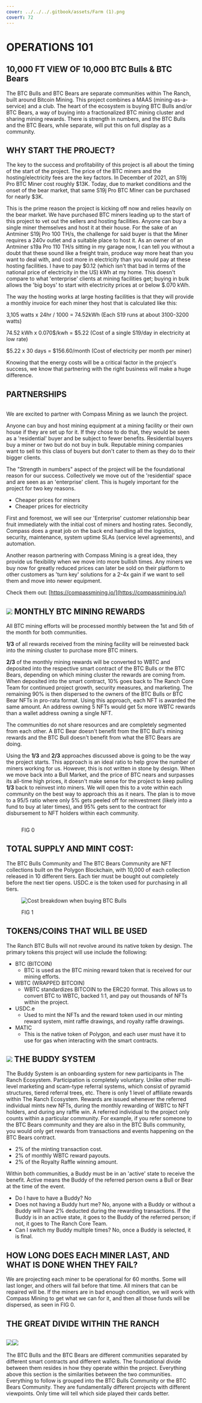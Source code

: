 ```yaml
---
cover: ../../../.gitbook/assets/Farm (1).png
coverY: 72
---
```


# OPERATIONS 101

## 10,000 FT VIEW OF 10,000 BTC Bulls & BTC Bears

The BTC Bulls and BTC Bears are separate communities within The Ranch, built around Bitcoin Mining. This project combines a MAAS (mining-as-a-service) and a club. The heart of the ecosystem is buying BTC Bulls and/or BTC Bears, a way of buying into a fractionalized BTC mining cluster and sharing mining rewards.  There is strength in numbers, and the BTC Bulls and the BTC Bears, while separate, will put this on full display as a community.&#x20;

## WHY START THE PROJECT?

The key to the success and profitability of this project is all about the timing of the start of the project. The price of the BTC miners and the hosting/electricity fees are the key factors. In December of 2021, an S19j Pro BTC Miner cost roughly $13K. Today, due to market conditions and the onset of the bear market, that same S19j Pro BTC MIner can be purchased for nearly $3K.&#x20;

This is the prime reason the project is kicking off now and relies heavily on the bear market. We have purchased BTC miners leading up to the start of this project to vet out the sellers and hosting facilities. Anyone can buy a single miner themselves and host it at their house. For the sake of an Antminer S19j Pro 100 TH/s, the challenge for said buyer is that the Miner requires a 240v outlet and a suitable place to host it. As an owner of an Antminer s19a Pro 110 TH/s sitting in my garage now, I can tell you without a doubt that these sound like a freight train, produce way more heat than you want to deal with, and cost more in electricity than you would pay at these hosting facilities. I have to pay $0.12 (which isn't that bad in terms of the national price of electricity in the US) kWh at my home. This doesn't compare to what 'enterprise' clients at mining facilities get; buying in bulk allows the 'big boys' to start with electricity prices at or below $.070 kWh. &#x20;

The way the hosting works at large hosting facilities is that they will provide a monthly invoice for each miner they host that is calculated like this:&#x20;



3,105 watts x 24hr / 1000 = 74.52kWh                (Each S19 runs at about 3100-3200 watts)

74.52 kWh x 0.070$/kwh = $5.22                        (Cost of a single S19/day in electricity at low rate)

$5.22 x 30 days = $156.60/month                      (Cost of electricity per month per miner)



Knowing that the energy costs will be a critical factor in the project's success, we know that partnering with the right business will make a huge difference.&#x20;

## PARTNERSHIPS

<figure><img src="../../../.gitbook/assets/image (3) (4) (1).png" alt=""><figcaption></figcaption></figure>

We are excited to partner with Compass Mining as we launch the project.&#x20;

Anyone can buy and host mining equipment at a mining facility or their own house if they are set up for it. If they chose to do that, they would be seen as a 'residential' buyer and be subject to fewer benefits. Residential buyers buy a miner or two but do not buy in bulk. Reputable mining companies want to sell to this class of buyers but don't cater to them as they do to their bigger clients.&#x20;

The "Strength in numbers" aspect of the project will be the foundational reason for our success. Collectively we move out of the 'residential' space and are seen as an 'enterprise' client. This is hugely important for the project for two key reasons.&#x20;

* Cheaper prices for miners&#x20;
* Cheaper prices for electricity&#x20;

First and foremost, we will see our 'Enterprise' customer relationship bear fruit immediately with the initial cost of miners and hosting rates. Secondly, Compass does a great job on the back end handling all the logistics, security, maintenance, system uptime SLAs (service level agreements), and automation.&#x20;

Another reason partnering with Compass Mining is a great idea, they provide us flexibility when we move into more bullish times. Any miners we buy now for greatly reduced prices can later be sold on their platform to other customers as 'turn key' solutions for a 2-4x gain if we want to sell them and move into newer equipment.&#x20;

Check them out: [https://compassmining.io/](https://compassmining.io/)



## ![](<../../../.gitbook/assets/Compounding Illustration.svg>) MONTHLY BTC MINING REWARDS

All BTC mining efforts will be processed monthly between the 1st and 5th of the month for both communities.&#x20;

**1/3** of all rewards received from the mining facility will be reinvested back into the mining cluster to purchase more BTC miners.&#x20;

**2/3** of the monthly mining rewards will be converted to WBTC and deposited into the respective smart contract of the BTC Bulls or the BTC Bears, depending on which mining cluster the rewards are coming from. When deposited into the smart contract, 10% goes back to The Ranch Core Team for continued project growth, security measures, and marketing. The remaining 90% is then dispersed to the owners of the BTC Bulls or BTC Bear NFTs in pro-rata format. Using this approach, each NFT is awarded the same amount. An address owning 5 NFTs would get 5x more WBTC rewards than a wallet address owning a single NFT.

The communities do not share resources and are completely segmented from each other. A BTC Bear doesn't benefit from the BTC Bull's mining rewards and the BTC Bull doesn't benefit from what the BTC Bears are doing.&#x20;



Using the **1/3** and **2/3** approaches discussed above is going to be the way the project starts. This approach is an ideal ratio to help grow the number of miners working for us. However, this is not written in stone by design. When we move back into a Bull Market, and the price of BTC nears and surpasses its all-time high prices, it doesn't make sense for the project to keep pulling **1/3** back to reinvest into miners. We will open this to a vote within each community on the best way to approach this as it nears. The plan is to move to a 95/5 ratio where only 5% gets peeled off for reinvestment (likely into a fund to buy at later times), and 95% gets sent to the contract for disbursement to NFT holders within each community.&#x20;

<figure><img src="../../../.gitbook/assets/image (19) (1).png" alt=""><figcaption><p>FIG 0</p></figcaption></figure>

## TOTAL SUPPLY AND MINT COST:

The BTC Bulls Community and The BTC Bears Community are NFT collections built on the Polygon Blockchain, with 10,000 of each collection released in 10 different tiers. Each tier must be bought out completely before the next tier opens. USDC.e is the token used for purchasing in all tiers.&#x20;

<figure><img src="../../../.gitbook/assets/image (1) (3) (1) (1).png" alt="Cost breakdown when buying BTC Bulls"><figcaption><p>FIG 1</p></figcaption></figure>

## TOKENS/COINS THAT WILL BE USED&#x20;

The Ranch BTC Bulls will not revolve around its native token by design. The primary tokens this project will use include the following:

* BTC (BITCOIN)
  * BTC is used as the BTC mining reward token that is received for our mining efforts.&#x20;
* WBTC (WRAPPED BITCOIN)
  * WBTC standardizes BITCOIN to the ERC20 format. This allows us to convert BTC to WBTC,  backed 1:1, and pay out thousands of NFTs within the project.&#x20;
* USDC.e&#x20;
  * Used to mint the NFTs and the reward token used in our minting reward system, mint raffle drawings, and royalty raffle drawings.&#x20;
* MATIC &#x20;
  * This is the native token of Polygon, and each user must have it to use for gas when interacting with the smart contracts.&#x20;

## ![](<../../../.gitbook/assets/Buddy System.svg>) **THE BUDDY SYSTEM**

The Buddy System is an onboarding system for new participants in The Ranch Ecosystem. Participation is completely voluntary. Unlike other multi-level marketing and scam-type referral systems, which consist of pyramid structures, tiered referral trees, etc. There is only 1 level of affiliate rewards within The Ranch Ecosystem. Rewards are issued whenever the referred individual mints new NFTs, during the monthly rewarding of WBTC to NFT holders, and during any raffle win. A referred individual to the project only counts within a particular community. For example, if you refer someone to the BTC Bears community and they are also in the BTC Bulls community, you would only get rewards from transactions and events happening on the BTC Bears contract.

* 2% of the minting transaction cost.
* 2% of monthly WBTC reward payouts.
* 2% of the Royalty Raffle winning amount.&#x20;



Within both communities, a Buddy must be in an 'active' state to receive the benefit. Active means the Buddy of the referred person owns a Bull or Bear at the time of the event.&#x20;

* Do I have to have a Buddy? No
* Does not having a Buddy hurt me? No, anyone with a Buddy or without a Buddy will have 2% deducted during the rewarding transactions. If the Buddy is in an active state, it goes to the Buddy of the referred person; if not, it goes to The Ranch Core Team.
* Can I switch my Buddy multiple times? No, once a Buddy is selected, it is final. &#x20;

## HOW LONG DOES EACH MINER LAST, AND WHAT IS DONE WHEN THEY FAIL?

We are projecting each miner to be operational for 60 months. Some will last longer, and others will fail before that time. All miners that can be repaired will be. If the miners are in bad enough condition, we will work with Compass Mining to get what we can for it, and then all those funds will be dispersed, as seen in FIG 0.&#x20;



## THE GREAT DIVIDE WITHIN THE RANCH

## ![](../../../.gitbook/assets/82.png)![](<../../../.gitbook/assets/invisible2-modified (4).png>)



The BTC Bulls and the BTC Bears are different communities separated by different smart contracts and different wallets. The foundational divide between them resides in how they operate within the project. Everything above this section is the similarities between the two communities. Everything to follow is grouped into the BTC Bulls Community or the BTC Bears Community. They are fundamentally different projects with different viewpoints. Only time will tell which side played their cards better.



